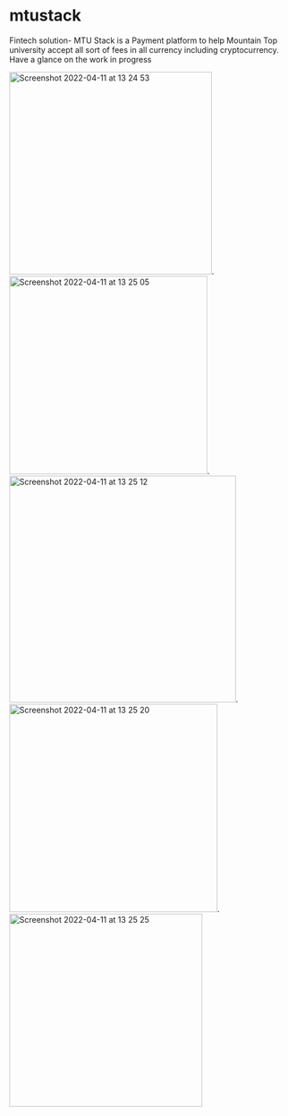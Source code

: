 # mtustack
Fintech solution- MTU Stack is a Payment platform to help Mountain Top university accept all sort of fees in all currency including cryptocurrency.
Have a glance on the work in progress

<img width="362" alt="Screenshot 2022-04-11 at 13 24 53" src="https://user-images.githubusercontent.com/96840540/162742468-6793a8c3-7925-4b8f-852d-896be90dcb9f.png">. <img width="354" alt="Screenshot 2022-04-11 at 13 25 05" src="https://user-images.githubusercontent.com/96840540/162742484-179624ee-0d33-4747-8c47-c6dc7ed0f06b.png">. <img width="405" alt="Screenshot 2022-04-11 at 13 25 12" src="https://user-images.githubusercontent.com/96840540/162742500-fd81ee06-e2a9-4069-a702-422a50ad7d35.png">. <img width="372" alt="Screenshot 2022-04-11 at 13 25 20" src="https://user-images.githubusercontent.com/96840540/162742517-6d1f7294-e8aa-4ec6-8803-fe94d3a9fbfa.png">. <img width="345" alt="Screenshot 2022-04-11 at 13 25 25" src="https://user-images.githubusercontent.com/96840540/162742535-b5b06629-547d-4909-9bb3-cdb7bb126fd7.png">






